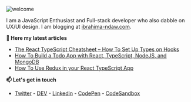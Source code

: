 ![welcome](https://drive.google.com/uc?id=1HFTG8bAT7_L_ktBN3xth1EniioDkEzmU)

I am a JavaScript Enthusiast and Full-stack developer who also dabble on UX/UI design. I am blogging at [ibrahima-ndaw.com](https://www.ibrahima-ndaw.com/).

__📝 Here my latest articles__

- [The React TypeScript Cheatsheet – How To Set Up Types on Hooks](https://www.ibrahima-ndaw.com/blog/set-typescript-types-to-react-hooks/)
- [How To Build a Todo App with React, TypeScript, NodeJS, and MongoDB](https://www.ibrahima-ndaw.com/blog/how-to-buil-a-todo-app-with-react-and-node-js/)
- [How To Use Redux in your React TypeScript App](https://www.ibrahima-ndaw.com/blog/using-redux-with-react-typescript/)

__📫 Let's get in touch__

- [Twitter](https://twitter.com/ibrahima92_) - [DEV](https://dev.to/ibrahima92) - [Linkedin](https://www.linkedin.com/in/ibrahima-ndaw/) - [CodePen](https://codepen.io/ibrahima92) - [CodeSandbox](https://codesandbox.io/u/ibrahima92)
